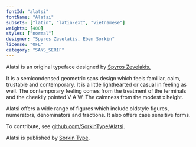 ```yaml
---
fontId: "alatsi"
fontName: "Alatsi"
subsets: ["latin", "latin-ext", "vietnamese"]
weights: [400]
styles: ["normal"]
designer: "Spyros Zevelakis, Eben Sorkin"
license: "OFL"
category: "SANS_SERIF"
---
```


<p>Alatsi is an original typeface designed by <a href="https://www.2xux.com/">Spyros Zevelakis.</a></p>
<p>It is a semicondensed geometric sans design which feels familiar, calm, trustable and contemporary. It is a little lighthearted or casual in feeling as well. The contemporary feeling comes from the treatment of the terminals and the cheekily pointed V A W. The calmness from the modest x height.</p>

<p>Alatsi offers a wide range of figures which include oldstyle figures, numerators, denominators and fractions. It also offers case sensitive forms.</p>

<p>To contribute, see <a href="https://github.com/SorkinType/Alatsi" target="_blank">github.com/SorkinType/Alatsi</a>.</p>

<p>Alatsi is published by <a href="http://www.sorkintype.com/" target="_blank">Sorkin Type</a>.</p>

